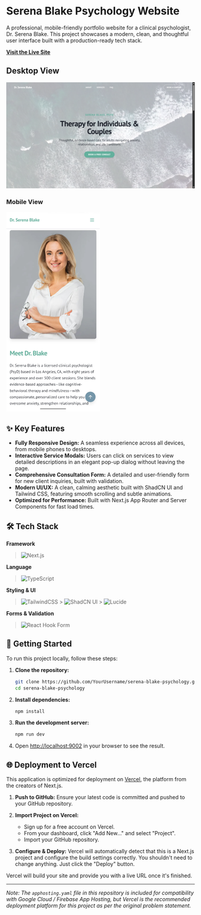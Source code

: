 # Serena Blake Psychology Website

A professional, mobile-friendly portfolio website for a clinical psychologist, Dr. Serena Blake. This project showcases a modern, clean, and thoughtful user interface built with a production-ready tech stack.

**[Visit the Live Site](https://serena-blake-psychology.vercel.app/)**

## Desktop View

![Project Screenshot](public/desktop-view-screenshot.png)

### Mobile View

<!-- ![Project Screenshot - Mobile](public/mobile-view-screenshot.jpg) -->
<img src="public/mobile-view-screenshot.jpg" alt="Project Screenshot - Mobile" width="250">

## ✨ Key Features

- **Fully Responsive Design:** A seamless experience across all devices, from mobile phones to desktops.
- **Interactive Service Modals:** Users can click on services to view detailed descriptions in an elegant pop-up dialog without leaving the page.
- **Comprehensive Consultation Form:** A detailed and user-friendly form for new client inquiries, built with validation.
- **Modern UI/UX:** A clean, calming aesthetic built with ShadCN UI and Tailwind CSS, featuring smooth scrolling and subtle animations.
- **Optimized for Performance:** Built with Next.js App Router and Server Components for fast load times.

## 🛠️ Tech Stack

**Framework**

> ![Next.js](https://img.shields.io/badge/Next.js-000?logo=nextdotjs&logoColor=white&style=flat)

**Language**

> ![TypeScript](https://img.shields.io/badge/TypeScript-3178C6?logo=typescript&logoColor=white&style=flat)

**Styling & UI**

> ![TailwindCSS](https://img.shields.io/badge/Tailwind_CSS-38B2AC?logo=tailwind-css&logoColor=white&style=flat) > ![ShadCN UI](https://img.shields.io/badge/ShadCN_UI-%23111?style=flat) > ![Lucide](https://img.shields.io/badge/Lucide-000000?style=flat)

**Forms & Validation**

> ![React Hook Form](https://img.shields.io/badge/React_Hook_Form-EC5990?style=flat)

## 🚀 Getting Started

To run this project locally, follow these steps:

1. **Clone the repository:**

   ```bash
   git clone https://github.com/YourUsername/serena-blake-psychology.git
   cd serena-blake-psychology
   ```

2. **Install dependencies:**

   ```bash
   npm install
   ```

3. **Run the development server:**

   ```bash
   npm run dev
   ```

4. Open [http://localhost:9002](http://localhost:9002) in your browser to see the result.

## 🌐 Deployment to Vercel

This application is optimized for deployment on [Vercel](https://vercel.com/), the platform from the creators of Next.js.

1. **Push to GitHub:** Ensure your latest code is committed and pushed to your GitHub repository.

2. **Import Project on Vercel:**

   - Sign up for a free account on Vercel.
   - From your dashboard, click "Add New..." and select "Project".
   - Import your GitHub repository.

3. **Configure & Deploy:** Vercel will automatically detect that this is a Next.js project and configure the build settings correctly. You shouldn't need to change anything. Just click the "Deploy" button.

Vercel will build your site and provide you with a live URL once it's finished.

---

_Note: The `apphosting.yaml` file in this repository is included for compatibility with Google Cloud / Firebase App Hosting, but Vercel is the recommended deployment platform for this project as per the original problem statement._
